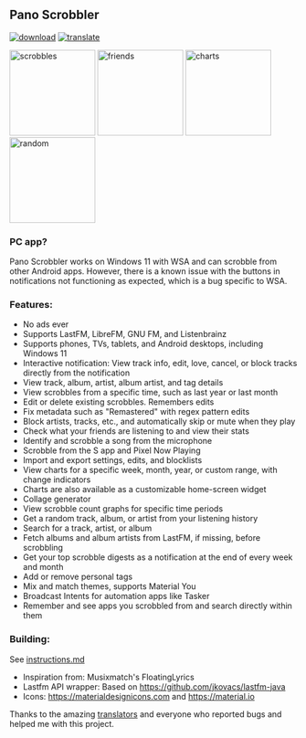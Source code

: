 ## Pano Scrobbler
[play-store]: shields/play-store.svg
[play-store-link]: https://play.google.com/store/apps/details?id=com.arn.scrobble

[ko-fi]: shields/ko-fi.svg
[ko-fi-link]: https://ko-fi.com/kawaiiDango

[crowdin]: shields/crowdin.svg
[crowdin-link]: https://crowdin.com/project/pscrobbler

[![download][play-store]][play-store-link] [![translate][crowdin]][crowdin-link]

<img src="https://i.imgur.com/pgETfhc.png" alt="scrobbles" width="150"/> <img src="https://i.imgur.com/Q7yPi2z.png" alt="friends" width="150"/> <img src="https://i.imgur.com/MUhcyBw.png" alt="charts" width="150"/> <img src="https://i.imgur.com/aikbtGR.png" alt="random" width="150"/>

### PC app?
Pano Scrobbler works on Windows 11 with WSA and can scrobble from other Android apps.
However, there is a known issue with the buttons in notifications not functioning as expected,
which is a bug specific to WSA.

### Features:
- No ads ever
- Supports LastFM, LibreFM, GNU FM, and Listenbrainz
- Supports phones, TVs, tablets, and Android desktops, including Windows 11
- Interactive notification: View track info, edit, love, cancel, or block tracks directly from the notification
- View track, album, artist, album artist, and tag details
- View scrobbles from a specific time, such as last year or last month
- Edit or delete existing scrobbles. Remembers edits
- Fix metadata such as "Remastered" with regex pattern edits
- Block artists, tracks, etc., and automatically skip or mute when they play
- Check what your friends are listening to and view their stats
- Identify and scrobble a song from the microphone
- Scrobble from the S app and Pixel Now Playing
- Import and export settings, edits, and blocklists
- View charts for a specific week, month, year, or custom range, with change indicators
- Charts are also available as a customizable home-screen widget
- Collage generator
- View scrobble count graphs for specific time periods
- Get a random track, album, or artist from your listening history
- Search for a track, artist, or album
- Fetch albums and album artists from LastFM, if missing, before scrobbling
- Get your top scrobble digests as a notification at the end of every week and month
- Add or remove personal tags
- Mix and match themes, supports Material You
- Broadcast Intents for automation apps like Tasker
- Remember and see apps you scrobbled from and search directly within them

### Building:
See [instructions.md](instructions.md)

- Inspiration from: Musixmatch's FloatingLyrics
- Lastfm API wrapper: Based on https://github.com/jkovacs/lastfm-java
- Icons: https://materialdesignicons.com and https://material.io

Thanks to the amazing [translators](https://crowdin.com/project/pscrobbler/members) and everyone who reported bugs and helped me with this project.
